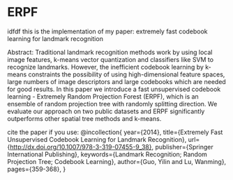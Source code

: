 ERPF
====
idfdf
this is the implementation of my paper: extremely fast codebook learning for landmark recognition

Abstract:
Traditional landmark recognition methods work by using local image features, k-means vector quantization and classifiers like SVM to recognize landmarks. However, the inefficient codebook learning by k-means constraints the possibility of using high-dimensional feature spaces, large numbers of image descriptors and large codebooks which are needed for good results. In this paper we introduce a fast unsupervised codebook learning - Extremely Random Projection Forest (ERPF), which is an ensemble of random projection tree with randomly splitting direction. We evaluate our approach on two public datasets and ERPF significantly outperforms other spatial tree methods and k-means.

cite the paper if you use:
@incollection{
year={2014},
title={Extremely Fast Unsupervised Codebook Learning for Landmark Recognition},
url={http://dx.doi.org/10.1007/978-3-319-07455-9_38},
publisher={Springer International Publishing},
keywords={Landmark Recognition; Random Projection Tree; Codebook Learning},
author={Guo, Yilin and Lu, Wanming},
pages={359-368},
}
